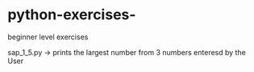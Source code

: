 # python-exercises-
beginner level exercises 

sap_1_5.py -> prints the largest number from 3 numbers enteresd by the User

